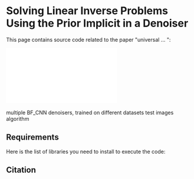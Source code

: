 # Solving Linear Inverse Problems Using the Prior Implicit in a Denoiser

This page contains source code related to the paper "universal ... ": 

![alt text](unversalInverse2-reversed.pdf)

multiple BF_CNN denoisers, trained on different datasets
test images 
algorithm 

## Requirements 
Here is the list of libraries you need to install to execute the code:


## Citation

